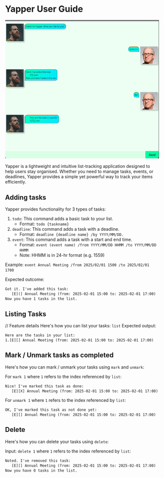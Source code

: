 # Yapper User Guide

![img.png](Ui.png)

Yapper is a lightweight and intuitive list-tracking application designed to help users stay organised. Whether you need to manage tasks, events, or deadlines, 
Yapper provides a simple yet powerful way to track your items efficiently.

## Adding tasks

Yapper provides functionality for 3 types of tasks:
1. `todo`: This command adds a basic task to your list.  
    * Format: `todo {taskname}`
2. `deadline`: This command adds a task with a deadline.
    * Format: `deadline {deadline name} /by YYYY/MM/DD.` 
3. `event`: This command adds a task with a start and end time.
    * Format: `event (event name) /from YYYY/MM/DD HHMM /to YYYY/MM/DD HHMM`
    * Note: HHMM is in 24-hr format (e.g. 1559)



Example: `event Annual Meeting /from 2025/02/01 1500 /to 2025/02/01 1700`

Expected outcome:
```
Got it. I've added this task:
   [E](] Annual Meeting (from: 2025-02-01 15:00 to: 2025-02-01 17:00)
Now you have 1 tasks in the list.
```

## Listing Tasks

// Feature details
Here's how you can list your tasks: `list`
Expected output:
```
Here are the tasks in your list:
1.[E][] Annual Meeting (from: 2025-02-01 15:00 to: 2025-02-01 17:00)
```

## Mark / Unmark tasks as completed

Here's how you can mark / unmark your tasks using `mark` and `unmark`:

For `mark 1` where `1` refers to the index referenced by `list`:
```
Nice! I've marked this task as done:
   [E][X] Annual Meeting (from: 2025-02-01 15:00 to: 2025-02-01 17:00)
```

For `unmark 1` where `1` refers to the index referenced by `list`:
```
OK, I've marked this task as not done yet:
   [E][] Annual Meeting (from: 2025-02-01 15:00 to: 2025-02-01 17:00)
```

## Delete

Here's how you can delete your tasks using `delete`:

Input: `delete 1` where `1` refers to the index referenced by `list`:
```
Noted. I've removed this task:
   [E][] Annual Meeting (from: 2025-02-01 15:00 to: 2025-02-01 17:00)
Now you have 0 tasks in the list.
```
